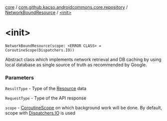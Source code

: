 [core](../../index.md) / [com.github.kacso.androidcommons.core.repository](../index.md) / [NetworkBoundResource](index.md) / [&lt;init&gt;](.)

# &lt;init&gt;

`NetworkBoundResource(scope: <ERROR CLASS> = CoroutineScope(Dispatchers.IO))`

Abstract class which implements network retrieval and DB caching by using local database as
single source of truth as recommended by Google.

### Parameters

`ResultType` - Type of the [Resource](#) data

`RequestType` - Type of the API response

`scope` - [CoroutineScope](#) on which background work will be done. By default, scope with [Dispatchers.IO](#) is used
